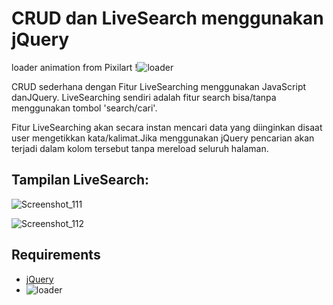 # CRUD dan LiveSearch menggunakan jQuery

loader animation from Pixilart
!![loader](https://user-images.githubusercontent.com/110079113/188042597-73c1a94a-299a-45ed-9a55-fc60b5da1c41.gif)

CRUD sederhana dengan Fitur LiveSearching menggunakan JavaScript danJQuery. LiveSearching sendiri adalah fitur search bisa/tanpa menggunakan tombol 'search/cari'.

Fitur LiveSearching akan secara instan mencari data yang diinginkan disaat user mengetikkan kata/kalimat.Jika menggunakan jQuery pencarian akan terjadi dalam kolom tersebut tanpa mereload seluruh halaman.

## Tampilan LiveSearch:
![Screenshot_111](https://user-images.githubusercontent.com/110079113/188042223-545fdaea-b43d-4847-9203-5d64fd477b47.png)

![Screenshot_112](https://user-images.githubusercontent.com/110079113/188042421-93c1a113-4d20-4f3e-b8d2-a6628c7c8451.png)

## Requirements
- [jQuery](https://jquery.com/download/)
- ![loader](https://user-images.githubusercontent.com/110079113/188042597-73c1a94a-299a-45ed-9a55-fc60b5da1c41.gif)
